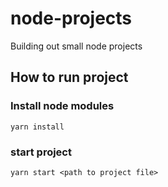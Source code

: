 # node-projects
Building out small node projects

## How to run project 

### Install node modules
```
yarn install
```

### start project
```
yarn start <path to project file>
```
